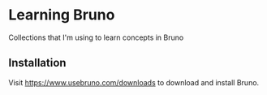 # Learning Bruno

Collections that I'm using to learn concepts in Bruno

## Installation

Visit https://www.usebruno.com/downloads to download and install Bruno.
